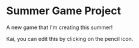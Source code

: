 # Summer Game Project
 A new game that I'm creating this summer!

Kai, you can edit this by clicking on the pencil icon.
